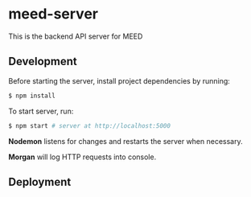 # meed-server
This is the backend API server for MEED

## Development
Before starting the server, install project dependencies by running:
``` bash
$ npm install
```
To start server, run:
``` bash
$ npm start # server at http://localhost:5000
```
**Nodemon** listens for changes and restarts the server when necessary.

**Morgan** will log HTTP requests into console.

## Deployment
